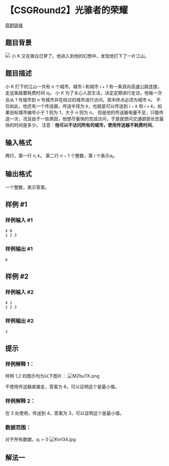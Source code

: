 # 【CSGRound2】光骓者的荣耀
[原题链接](https://www.luogu.com.cn/problem/P5638)
## 题目背景
![](https://cdn.luogu.com.cn/upload/image_hosting/s6ozu5pj.png)
小 K 又在做白日梦了。他进入到他的幻想中，发现他打下了一片江山。
## 题目描述
小 K 打下的江山一共有 $n$ 个城市，城市 $i$ 和城市 $i+1$ 有一条双向高速公路连接，走这条路要耗费时间 $a_i$。
小 K 为了关心人民生活，决定定期进行走访。他每一次会从 $1$ 号城市到 $n$ 号城市并在经过的城市进行访问。其中终点必须为城市 $n$。
不仅如此，他还有一个传送器，传送半径为 $k$，也就是可以传送到 $i-k$ 和 $i+k$。如果目标城市编号小于 $1$ 则为 $1$，大于 $n$ 则为 $n$。
但是他的传送器电量不足，只能传送一次，况且由于一些原因，他想尽量快的完成访问，于是就想问交通部部长您最快的时间是多少。
注意：**他可以不访问所有的城市，使用传送器不耗费时间**。
## 输入格式
两行，第一行 $n,k$。
第二行 $n-1$ 个整数，第 $i$  个表示$a_i$。
## 输出格式
一个整数，表示答案。

## 样例 #1
### 样例输入 #1
```
4 0
1 2 3
```
### 样例输出 #1

```
6
```
## 样例 #2
### 样例输入 #2
```
4 1
1 2 3
```
### 样例输出 #2
```
3
```
## 提示
### 样例解释 1：
样例 1,2 的图示均为以下图片：
![MZbuTK.png](https://s2.ax1x.com/2019/11/08/MZbuTK.png)

不使用传送器直接走，答案为 $6$，可以证明这个是最小值。
### 样例解释 2：
在 $3$ 处使用，传送到 $4$，答案为 $3$，可以证明这个是最小值。
### 数据范围：
对于所有数据，$a_i > 0$
![Kvrl34.jpg](https://s2.ax1x.com/2019/11/04/Kvrl34.jpg)

## 解法一
